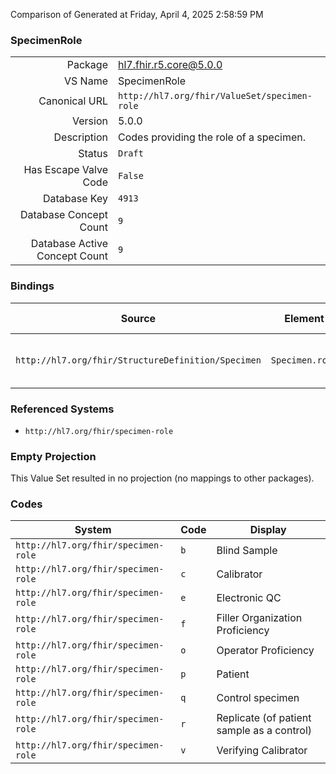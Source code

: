Comparison of 
Generated at Friday, April 4, 2025 2:58:59 PM

### SpecimenRole

|      |     |
| ---: | --- |
| Package | hl7.fhir.r5.core@5.0.0 |
| VS Name | SpecimenRole |
| Canonical URL | `http://hl7.org/fhir/ValueSet/specimen-role` |
| Version | 5.0.0 |
| Description | Codes providing the role of a specimen. |
| Status | `Draft` |
| Has Escape Valve Code | `False` |
| Database Key | `4913` |
| Database Concept Count | `9` |
| Database Active Concept Count | `9` |
### Bindings

| Source | Element | Binding | Strength | Element Short |
| ------ | ------- | ------- | -------- | ------------- |
| `http://hl7.org/fhir/StructureDefinition/Specimen` | `Specimen.role` | `http://hl7.org/fhir/ValueSet/specimen-role` | `Preferred` | The role the specimen serves |

### Referenced Systems

* `http://hl7.org/fhir/specimen-role`
### Empty Projection

This Value Set resulted in no projection (no mappings to other packages).

### Codes

| System | Code | Display |
| ------ | ---- | ------- |
| `http://hl7.org/fhir/specimen-role` | `b` | Blind Sample |
| `http://hl7.org/fhir/specimen-role` | `c` | Calibrator |
| `http://hl7.org/fhir/specimen-role` | `e` | Electronic QC |
| `http://hl7.org/fhir/specimen-role` | `f` | Filler Organization Proficiency |
| `http://hl7.org/fhir/specimen-role` | `o` | Operator Proficiency |
| `http://hl7.org/fhir/specimen-role` | `p` | Patient |
| `http://hl7.org/fhir/specimen-role` | `q` | Control specimen |
| `http://hl7.org/fhir/specimen-role` | `r` | Replicate (of patient sample as a control) |
| `http://hl7.org/fhir/specimen-role` | `v` | Verifying Calibrator |
